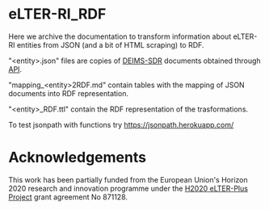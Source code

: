 # eLTER-RI_RDF
Here we archive the documentation to transform information about eLTER-RI entities from JSON (and a bit of HTML scraping) to RDF.

"\<entity\>.json" files are copies of [DEIMS-SDR](https://deims.org) documents obtained through [API](https://deims.org/api).

"mapping_\<entity\>2RDF.md" contain tables with the mapping of JSON documents into RDF representation.

"\<entity\>_RDF.ttl" contain the RDF representation of the trasformations.

To test jsonpath with functions try https://jsonpath.herokuapp.com/

# Acknowledgements

This work has been partially funded from the European Union's Horizon 2020 research and innovation programme under the [H2020 eLTER-Plus Project](https://elter-ri.eu/elter-plus) grant agreement No 871128.
